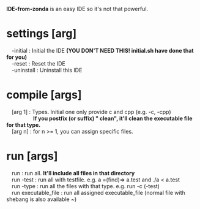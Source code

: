 **IDE-from-zonda** is an easy IDE so it's not that powerful.  
# settings [arg]  
&emsp;-initial   : Initial the IDE **(YOU DON'T NEED THIS! initial.sh have done that for you)**  
&emsp;-reset     : Reset the IDE  
&emsp;-uninstall : Uninstall this IDE  
# compile [args]  
&emsp;[arg 1] : Types. Initial one only provide c and cpp (e.g. -c, -cpp)  
&emsp;&emsp;&emsp;&emsp;&emsp;**If you postfix (or suffix) " clean", it'll clean the executable file for that type.**  
&emsp;[arg n] : for n >= 1, you can assign specific files.  
# run [args]
&emsp;run                 : run all. **It'll include all files in that directory**  
&emsp;run -test           : run all with testfile. e.g. a =(find)=> a.test and ./a < a.test  
&emsp;run -type           : run all the files with that type. e.g. run -c (-test)  
&emsp;run executable_file : run all assigned executable_file (normal file with shebang is also available ~)  
